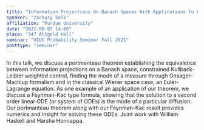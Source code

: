 ```yaml
---
title: "Information Projections On Banach Spaces With Applications To KL Weighted Control And A Feynman-Kac Formula For ODEs"
speaker: "Zachary Selk"
affiliation: "Purdue University"
date: "2021-09-07 14:00"
place: "347 Altgeld Hall"
seminar: "UIUC Probability Seminar Fall 2021" 
posttype: "seminar"
---
```


In this talk, we discuss a portmanteau theorem establishing the equivalence between information projections on a Banach space, constrained Kullback-Leibler weighted control, finding the mode of a measure through Onsager-Machlup formalism and in the classical Wiener space case, an Euler-Lagrange equation. As one example of an application of our theorem, we discuss a Feynman-Kac type formula, showing that the solution to a second order linear ODE (or system of ODEs) is the mode of a particular diffusion. Our portmanteau theorem along with our Feynman-Kac result provides numerics and insight for solving these ODEs. Joint work with William Haskell and Harsha Honnappa. 
